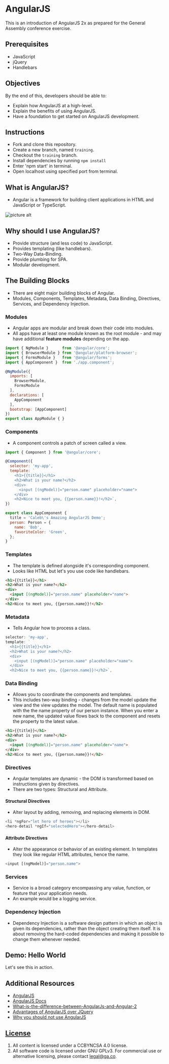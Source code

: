 # AngularJS

This is an introduction of AngularJS 2x as prepared for the General Assembly
conference exercise.

## Prerequisites
-   JavaScript
-   jQuery
-   Handlebars

## Objectives
By the end of this, developers should be able to:
-   Explain how AngularJS at a high-level.
-   Explain the benefits of using AngularJS.
-   Have a foundation to get started on AngularJS development.

## Instructions
-   Fork and clone this repository.
-   Create a new branch, named `training`.
-   Checkout the `training` branch.
-   Install dependencies by running `npm install`
-   Enter 'npm start' in terminal.
-   Open localhost using specified port from terminal.

## What is AngularJS?
-   Angular is a framework for building client applications in HTML and JavaScript or TypeScript.

![picture alt](https://angular.io/resources/images/devguide/architecture/overview2.png)

## Why should I use AngularJS?
-   Provide structure (and less code) to JavaScript.
-   Provides templating (like handlebars).
-   Two-Way Data-Binding.
-   Provide plumbing for SPA.
-   Modular development.

## The Building Blocks
-   There are eight major building blocks of Angular.
-   Modules, Components, Templates, Metadata, Data Binding, Directives, Services, and Dependency Injection.

### Modules
-   Angular apps are modular and break down their code into modules.
-   All apps have at least one module known as the root module - and may have additional __feature modules__ depending on the app.

```js
import { NgModule }      from '@angular/core';
import { BrowserModule } from '@angular/platform-browser';
import { FormsModule }   from '@angular/forms';
import { AppComponent }  from './app.component';

@NgModule({
  imports: [
    BrowserModule,
    FormsModule
  ],
  declarations: [
    AppComponent
  ],
  bootstrap: [AppComponent]
})
export class AppModule { }
```

### Components
-   A component controls a patch of screen called a view.

```js
import { Component } from '@angular/core';

@Component({
  selector: 'my-app',
  template: `
    <h1>{{title}}</h1>
    <h2>What is your name?</h2>
    <div>
      <input [(ngModel)]="person.name" placeholder="name">
    </div>
    <h2>Nice to meet you, {{person.name}}!</h2>`,
})

export class AppComponent {
  title = 'Caleb\'s Amazing AngularJS Demo';
  person: Person = {
    name: 'Bob',
    favoriteColor: 'Green',
  };
}
```

### Templates
-   The template is defined alongside it's corresponding component.
-   Looks like HTML but let's you use code like handlebars.

```HTML
<h1>{{title}}</h1>
<h2>What is your name?</h2>
<div>
  <input [(ngModel)]="person.name" placeholder="name">
</div>
<h2>Nice to meet you, {{person.name}}!</h2>
```

### Metadata
-   Tells Angular how to process a class.

```js
selector: 'my-app',
template: `
  <h1>{{title}}</h1>
  <h2>What is your name?</h2>
  <div>
    <input [(ngModel)]="person.name" placeholder="name">
  </div>
  <h2>Nice to meet you, {{person.name}}!</h2>`,
```

### Data Binding
-   Allows you to coordinate the components and templates.
-   This includes two-way binding - changes from the model update the view and the view updates the model. The default name is populated with the the name property of our person instance. When you enter a new name, the updated value flows back to the component and resets the property to the latest value.

```HTML
<h1>{{title}}</h1>
<h2>What is your name?</h2>
<div>
  <input [(ngModel)]="person.name" placeholder="name">
</div>
<h2>Nice to meet you, {{person.name}}!</h2>
```
### Directives
-   Angular templates are dynamic - the DOM is transformed based on instructions given by directives.
-   There are two types: Structural and Attribute.

#### Structural Directives
-   Alter layout by adding, removing, and replacing elements in DOM.
```js
<li *ngFor="let hero of heroes"></li>
<hero-detail *ngIf="selectedHero"></hero-detail>
```

#### Attribute Directives
-   Alter the appearance or behavior of an existing element. In templates they look like regular HTML attributes, hence the name.
```js
<input [(ngModel)]="person.name">
```
### Services
-   Service is a broad category encompassing any value, function, or feature that your application needs.
-   An example would be a logging service.

### Dependency Injection
-   Dependency Injection is a software design pattern in which an object is given its dependencies, rather than the object creating them itself. It is about removing the hard-coded dependencies and making it possible to change them whenever needed.

## Demo: Hello World

Let's see this in action.

## Additional Resources
-   [AngularJS](https://angularjs.org/)
-   [AngularJS Docs](https://angular.io/docs/ts/latest/)
-   [What-is-the-difference-between-AngularJs-and-Angular-2](https://www.quora.com/What-is-the-difference-between-AngularJs-and-Angular-2)
-   [Advantages of AngularJS over JQuery](https://www.quora.com/What-are-the-advantages-of-using-AngularJS-over-JQuery)
-   [Why you should not use AngularJS](https://medium.com/@mnemon1ck/why-you-should-not-use-angularjs-1df5ddf6fc99#.6yhwxxndw)

## [License](LICENSE)
1.  All content is licensed under a CC­BY­NC­SA 4.0 license.
1.  All software code is licensed under GNU GPLv3. For commercial use or
    alternative licensing, please contact legal@ga.co.
